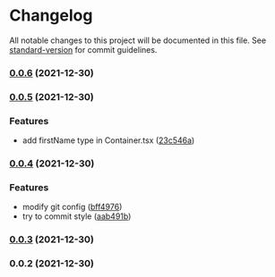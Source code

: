 # Changelog

All notable changes to this project will be documented in this file. See [standard-version](https://github.com/conventional-changelog/standard-version) for commit guidelines.

### [0.0.6](https://github.com/cosmos-compile/plain-react-library/compare/v0.0.5...v0.0.6) (2021-12-30)

### [0.0.5](https://github.com/cosmos-compile/plain-react-library/compare/v0.0.4...v0.0.5) (2021-12-30)


### Features

* add firstName type in Container.tsx ([23c546a](https://github.com/cosmos-compile/plain-react-library/commit/23c546ad4abf78ebcf8aaf1e098d80e3e441e17f))

### [0.0.4](https://github.com/cosmos-compile/plain-react-library/compare/v0.0.3...v0.0.4) (2021-12-30)


### Features

* modify git config ([bff4976](https://github.com/cosmos-compile/plain-react-library/commit/bff49768a25431f678fa82440f76aed78f21e4a0))
* try to commit style ([aab491b](https://github.com/cosmos-compile/plain-react-library/commit/aab491bafa00160bf6f42a1457e7c60ad78396db))

### [0.0.3](https://github.com/cosmos-compile/plain-react-library/compare/v0.0.2...v0.0.3) (2021-12-30)

### 0.0.2 (2021-12-30)
